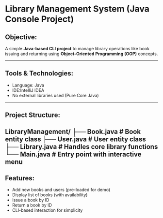 # Library Management System (Java Console Project)

## Objective:
A simple **Java-based CLI project** to manage library operations like book issuing and returning using **Object-Oriented Programming (OOP)** concepts.

---

## Tools & Technologies:
- Language: Java
- IDE:IntelliJ IDEA 
- No external libraries used (Pure Core Java)

---

## Project Structure:
LibraryManagement/
├── Book.java # Book entity class
├── User.java # User entity class
├── Library.java # Handles core library functions
└── Main.java # Entry point with interactive menu
---

## Features:
- Add new books and users (pre-loaded for demo)
- Display list of books (with availability)
- Issue a book by ID
- Return a book by ID
- CLI-based interaction for simplicity
